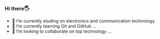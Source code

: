 ### Hi there🖐️

- 🔭 I’m currently studing on electronics and communication technology
- 🌱 I’m currently learning Git and GitHub ...
- 👯 I’m looking to collaborate on top technology ...



